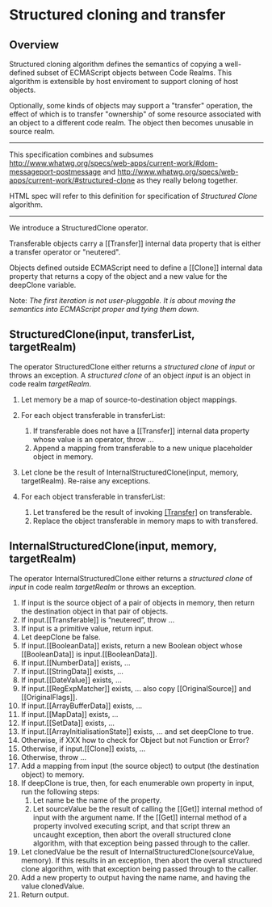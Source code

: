 # Structured cloning and transfer
## Overview

Structured cloning algorithm defines the semantics of copying a well-defined subset of ECMAScript 
objects between Code Realms. This algorithm is extensible by host enviroment to support cloning of host objects.

Optionally, some kinds of objects may support a "transfer" operation, the effect of which is to transfer 
"ownership" of some resource associated with an object to a different code realm. 
The object then becomes unusable in source realm. 

----

This specification combines and subsumes http://www.whatwg.org/specs/web-apps/current-work/#dom-messageport-postmessage and 
http://www.whatwg.org/specs/web-apps/current-work/#structured-clone as they really belong together.

HTML spec will refer to this definition for specification of _Structured Clone_ algorithm.

----

We introduce a StructuredClone operator.

Transferable objects carry a [[Transfer]] internal data property that is either a transfer operator or "neutered".

Objects defined outside ECMAScript need to define a [[Clone]] internal data property that returns a copy of the 
object and a new value for the deepClone variable.

Note: _The first iteration is not user-pluggable. It is about moving the semantics into ECMAScript
proper and tying them down._


## StructuredClone(input, transferList, targetRealm)

The operator StructuredClone either returns a _structured clone_ of _input_ or throws an exception.
A _structured clone_ of an object _input_ is an object in code realm _targetRealm_.


1. Let memory be a map of source-to-destination object mappings. 

1. For each object transferable in transferList:
    1. If transferable does not have a [[Transfer]] internal data property whose value is an operator, throw ...
    1. Append a mapping from transferable to a new unique placeholder object in memory.
1. Let clone be the result of InternalStructuredClone(input, memory, targetRealm). Re-raise any exceptions.
1. For each object transferable in transferList:
    1. Let transfered be the result of invoking [[Transfer]](targetRealm) on transferable.
    1. Replace the object transferable in memory maps to with transfered.

## InternalStructuredClone(input, memory, targetRealm)

The operator InternalStructuredClone either returns a _structured clone_ of _input_ in code realm _targetRealm_
or throws an exception.

1. If input is the source object of a pair of objects in memory, then return the destination object in that pair of objects.
1. If input.[[Transferable]] is “neutered”, throw ...
1. If input is a primitive value, return input.
1. Let deepClone be false.
1. If input.[[BooleanData]] exists, return a new Boolean object whose [[BooleanData]] is input.[[BooleanData]].
1. If input.[[NumberData]] exists, ...
1. If input.[[StringData]] exists, ...
1. If input.[[DateValue]] exists, ...
1. If input.[[RegExpMatcher]] exists, ... also copy [[OriginalSource]] and [[OriginalFlags]].
1. If input.[[ArrayBufferData]] exists, ...
1. If input.[[MapData]] exists, ...
1. If input.[[SetData]] exists, ...
1. If input.[[ArrayInitialisationState]] exists, ... and set deepClone to true.
1. Otherwise, if XXX how to check for Object but not Function or Error?
1. Otherwise, if input.[[Clone]] exists, ...
1. Otherwise, throw ...
1. Add a mapping from input (the source object) to output (the destination object) to memory.
1. If deepClone is true, then, for each enumerable own property in input, run the following steps:
    1. Let name be the name of the property.
    1. Let sourceValue be the result of calling the [[Get]] internal method of input with the argument name. If the [[Get]] internal method of a property involved executing script, and that script threw an uncaught exception, then abort the overall structured clone algorithm, with that exception being passed through to the caller.
1. Let clonedValue be the result of InternalStructuredClone(sourceValue, memory). If this results in an exception, then abort the overall structured clone algorithm, with that exception being passed through to the caller.
1. Add a new property to output having the name name, and having the value clonedValue.
1. Return output.

